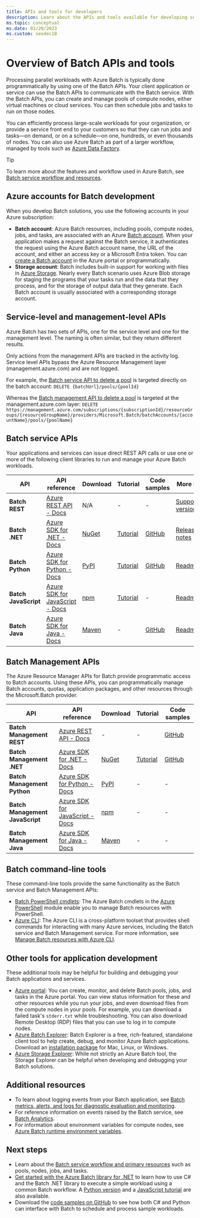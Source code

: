 ```yaml
---
title: APIs and tools for developers
description: Learn about the APIs and tools available for developing solutions with the Azure Batch service.
ms.topic: conceptual
ms.date: 03/20/2023
ms.custom: seodec18
---
```



# Overview of Batch APIs and tools

Processing parallel workloads with Azure Batch is typically done programmatically by using one of the Batch APIs. Your client application or service can use the Batch APIs to communicate with the Batch service. With the Batch APIs, you can create and manage pools of compute nodes, either virtual machines or cloud services. You can then schedule jobs and tasks to run on those nodes.

You can efficiently process large-scale workloads for your organization, or provide a service front end to your customers so that they can run jobs and tasks—on demand, or on a schedule—on one, hundreds, or even thousands of nodes. You can also use Azure Batch as part of a larger workflow, managed by tools such as [Azure Data Factory](../data-factory/transform-data-using-dotnet-custom-activity.md?toc=%2fazure%2fbatch%2ftoc.json).

> [!TIP]
> To learn more about the features and workflow used in Azure Batch, see [Batch service workflow and resources](batch-service-workflow-features.md).

## Azure accounts for Batch development

When you develop Batch solutions, you use the following accounts in your Azure subscription:

- **Batch account**: Azure Batch resources, including pools, compute nodes, jobs, and tasks, are associated with an Azure [Batch account](accounts.md). When your application makes a request against the Batch service, it authenticates the request using the Azure Batch account name, the URL of the account, and either an access key or a Microsoft Entra token. You can [create a Batch account](batch-account-create-portal.md) in the Azure portal or programmatically.
- **Storage account**: Batch includes built-in support for working with files in [Azure Storage](../storage/index.yml). Nearly every Batch scenario uses Azure Blob storage for staging the programs that your tasks run and the data that they process, and for the storage of output data that they generate. Each Batch account is usually associated with a corresponding storage account.

## Service-level and management-level APIs

Azure Batch has two sets of APIs, one for the service level and one for the management level. The naming is often similar, but they return different results.

Only actions from the management APIs are tracked in the activity log. Service level APIs bypass the Azure Resource Management layer (management.azure.com) and are not logged.

For example, the [Batch service API to delete a pool](/rest/api/batchservice/pool/delete) is targeted directly on the batch account: `DELETE {batchUrl}/pools/{poolId}`

Whereas the [Batch management API to delete a pool](/rest/api/batchmanagement/pool/delete)  is targeted at the management.azure.com layer: `DELETE https://management.azure.com/subscriptions/{subscriptionId}/resourceGroups/{resourceGroupName}/providers/Microsoft.Batch/batchAccounts/{accountName}/pools/{poolName}`

## Batch service APIs

Your applications and services can issue direct REST API calls or use one or more of the following client libraries to run and manage your Azure Batch workloads.

| API | API reference | Download | Tutorial | Code samples | More info |
| --- | --- | --- | --- | --- | --- |
| **Batch REST** |[Azure REST API - Docs](/rest/api/batchservice/) |N/A |- |- | [Supported versions](/rest/api/batchservice/batch-service-rest-api-versioning) |
| **Batch .NET** |[Azure SDK for .NET - Docs](/dotnet/api/overview/azure/batch) |[NuGet](https://www.nuget.org/packages/Microsoft.Azure.Batch/) |[Tutorial](tutorial-parallel-dotnet.md) |[GitHub](https://github.com/Azure-Samples/azure-batch-samples/tree/master/CSharp) | [Release notes](https://aka.ms/batch-net-dataplane-changelog) |
| **Batch Python** |[Azure SDK for Python - Docs](/python/api/overview/azure/mgmt-datafactory-readme?view=azure-python&preserve-view=true) |[PyPI](https://pypi.org/project/azure-batch/) |[Tutorial](tutorial-parallel-python.md)|[GitHub](https://github.com/Azure-Samples/azure-batch-samples/tree/master/Python/Batch) | [Readme](https://github.com/Azure/azure-sdk-for-python/blob/master/sdk/batch/azure-batch/README.md) |
| **Batch JavaScript** |[Azure SDK for JavaScript - Docs](/javascript/api/overview/azure/batch) |[npm](https://www.npmjs.com/package/@azure/batch) |[Tutorial](batch-js-get-started.md) |- | [Readme](https://github.com/Azure/azure-sdk-for-js/tree/main/sdk/batch/batch) |
| **Batch Java** |[Azure SDK for Java - Docs](/java/api/overview/azure/batch) |[Maven](https://search.maven.org/search?q=a:azure-batch) |- |[GitHub](https://github.com/Azure-Samples/azure-batch-samples/tree/master/Java) | [Readme](https://github.com/Azure/azure-batch-sdk-for-java)|

## Batch Management APIs

The Azure Resource Manager APIs for Batch provide programmatic access to Batch accounts. Using these APIs, you can programmatically manage Batch accounts, quotas, application packages, and other resources through the Microsoft.Batch provider.

| API | API reference | Download | Tutorial | Code samples |
| --- | --- | --- | --- | --- |
| **Batch Management REST** |[Azure REST API - Docs](/rest/api/batchmanagement/) |- |- |[GitHub](https://github.com/Azure-Samples/batch-dotnet-manage-batch-accounts) |
| **Batch Management .NET** |[Azure SDK for .NET - Docs](/dotnet/api/overview/azure/batch/management/management-batch(deprecated)) |[NuGet](https://www.nuget.org/packages/Microsoft.Azure.Management.Batch/) | [Tutorial](batch-management-dotnet.md) |[GitHub](https://github.com/Azure-Samples/azure-batch-samples/tree/master/CSharp) |
| **Batch Management Python** |[Azure SDK for Python - Docs](/samples/azure-samples/azure-samples-python-management/batch/) |[PyPI](https://pypi.org/project/azure-mgmt-batch/) |- |- |
| **Batch Management JavaScript** |[Azure SDK for JavaScript - Docs](/javascript/api/overview/azure/arm-batch-readme) |[npm](https://www.npmjs.com/package/@azure/arm-batch) |- |- |
| **Batch Management Java** |[Azure SDK for Java - Docs](/java/api/overview/azure/batch/management) |[Maven](https://search.maven.org/search?q=a:azure-batch) |- |- |

## Batch command-line tools

These command-line tools provide the same functionality as the Batch service and Batch Management APIs:

- [Batch PowerShell cmdlets](/powershell/module/az.batch/): The Azure Batch cmdlets in the [Azure PowerShell](/powershell/azure/) module enable you to manage Batch resources with PowerShell.
- [Azure CLI](/cli/azure): The Azure CLI is a cross-platform toolset that provides shell commands for interacting with many Azure services, including the Batch service and Batch Management service. For more information, see [Manage Batch resources with Azure CLI](batch-cli-get-started.md).

## Other tools for application development

These additional tools may be helpful for building and debugging your Batch applications and services.

- [Azure portal](https://portal.azure.com/): You can create, monitor, and delete Batch pools, jobs, and tasks in the Azure portal. You can view status information for these and other resources while you run your jobs, and even download files from the compute nodes in your pools. For example, you can download a failed task's `stderr.txt` while troubleshooting. You can also download Remote Desktop (RDP) files that you can use to log in to compute nodes.
- [Azure Batch Explorer](https://azure.github.io/BatchExplorer/): Batch Explorer is a free, rich-featured, standalone client tool to help create, debug, and monitor Azure Batch applications. Download an [installation package](https://azure.github.io/BatchExplorer/) for Mac, Linux, or Windows.
- [Azure Storage Explorer](https://azure.microsoft.com/features/storage-explorer/): While not strictly an Azure Batch tool, the Storage Explorer can be helpful when developing and debugging your Batch solutions.

## Additional resources

- To learn about logging events from your Batch application, see [Batch metrics, alerts, and logs for diagnostic evaluation and monitoring](batch-diagnostics.md).
- For reference information on events raised by the Batch service, see [Batch Analytics](batch-analytics.md).
- For information about environment variables for compute nodes, see [Azure Batch runtime environment variables](batch-compute-node-environment-variables.md).

## Next steps

- Learn about the [Batch service workflow and primary resources](batch-service-workflow-features.md) such as pools, nodes, jobs, and tasks.
- [Get started with the Azure Batch library for .NET](tutorial-parallel-dotnet.md) to learn how to use C# and the Batch .NET library to execute a simple workload using a common Batch workflow. A [Python version](tutorial-parallel-python.md) and a [JavaScript tutorial](batch-js-get-started.md) are also available.
- Download the [code samples on GitHub](https://github.com/Azure-Samples/azure-batch-samples) to see how both C# and Python can interface with Batch to schedule and process sample workloads.
